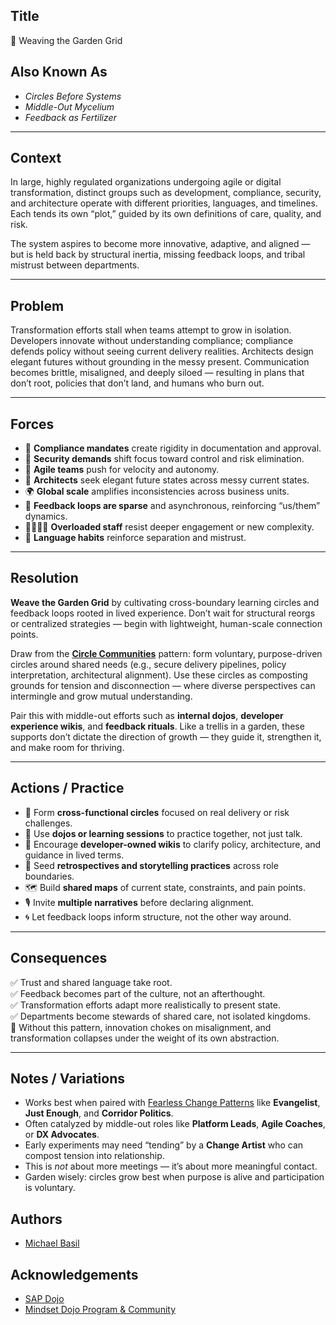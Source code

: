 ## Title

🌿 Weaving the Garden Grid

## Also Known As

- *Circles Before Systems*  
- *Middle-Out Mycelium*  
- *Feedback as Fertilizer*  

---

## Context

In large, highly regulated organizations undergoing agile or digital transformation, distinct groups such as development, compliance, security, and architecture operate with different priorities, languages, and timelines. Each tends its own “plot,” guided by its own definitions of care, quality, and risk.

The system aspires to become more innovative, adaptive, and aligned — but is held back by structural inertia, missing feedback loops, and tribal mistrust between departments.

---

## Problem

Transformation efforts stall when teams attempt to grow in isolation. Developers innovate without understanding compliance; compliance defends policy without seeing current delivery realities. Architects design elegant futures without grounding in the messy present. Communication becomes brittle, misaligned, and deeply siloed — resulting in plans that don’t root, policies that don’t land, and humans who burn out.

---

## Forces

- 📜 **Compliance mandates** create rigidity in documentation and approval.  
- 🧠 **Security demands** shift focus toward control and risk elimination.  
- 🏃 **Agile teams** push for velocity and autonomy.  
- 🧱 **Architects** seek elegant future states across messy current states.  
- 🌍 **Global scale** amplifies inconsistencies across business units.  
- 🔄 **Feedback loops are sparse** and asynchronous, reinforcing “us/them” dynamics.  
- 🧍‍♀️🧍‍♂️ **Overloaded staff** resist deeper engagement or new complexity.  
- 💬 **Language habits** reinforce separation and mistrust.  

---

## Resolution

**Weave the Garden Grid** by cultivating cross-boundary learning circles and feedback loops rooted in lived experience. Don’t wait for structural reorgs or centralized strategies — begin with lightweight, human-scale connection points.

Draw from the [**Circle Communities**](./circle-communities.md) pattern: form voluntary, purpose-driven circles around shared needs (e.g., secure delivery pipelines, policy interpretation, architectural alignment). Use these circles as composting grounds for tension and disconnection — where diverse perspectives can intermingle and grow mutual understanding.

Pair this with middle-out efforts such as **internal dojos**, **developer experience wikis**, and **feedback rituals**. Like a trellis in a garden, these supports don’t dictate the direction of growth — they guide it, strengthen it, and make room for thriving.

---

## Actions / Practice

- 🌱 Form **cross-functional circles** focused on real delivery or risk challenges.  
- 🏯 Use **dojos or learning sessions** to practice together, not just talk.  
- 📖 Encourage **developer-owned wikis** to clarify policy, architecture, and guidance in lived terms.  
- 🔁 Seed **retrospectives and storytelling practices** across role boundaries.  
- 🗺️ Build **shared maps** of current state, constraints, and pain points.  
- 🎙️ Invite **multiple narratives** before declaring alignment.  
- 🌀 Let feedback loops inform structure, not the other way around.

---

## Consequences

✅ Trust and shared language take root.  
✅ Feedback becomes part of the culture, not an afterthought.  
✅ Transformation efforts adapt more realistically to present state.  
✅ Departments become stewards of shared care, not isolated kingdoms.  
🚫 Without this pattern, innovation chokes on misalignment, and transformation collapses under the weight of its own abstraction.

---

## Notes / Variations

- Works best when paired with [Fearless Change Patterns](https://fearlesschangepatterns.com) like **Evangelist**, **Just Enough**, and **Corridor Politics**.  
- Often catalyzed by middle-out roles like **Platform Leads**, **Agile Coaches**, or **DX Advocates**.  
- Early experiments may need “tending” by a **Change Artist** who can compost tension into relationship.  
- This is *not* about more meetings — it’s about more meaningful contact.  
- Garden wisely: circles grow best when purpose is alive and participation is voluntary.

## Authors

- [Michael Basil](https://www.linkedin.com/in/michaelrbasil)

## Acknowledgements

- [SAP Dojo](https://github.com/sap-samples/dojo)
- [Mindset Dojo Program & Community](https://mindset.dojo.center)
